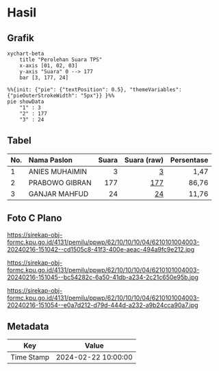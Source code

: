 # Hasil

## Grafik

```mermaid
xychart-beta
    title "Perolehan Suara TPS"
    x-axis [01, 02, 03]
    y-axis "Suara" 0 --> 177
    bar [3, 177, 24]
```

```mermaid
%%{init: {"pie": {"textPosition": 0.5}, "themeVariables": {"pieOuterStrokeWidth": "5px"}} }%%
pie showData
    "1" : 3
    "2" : 177
    "3" : 24
```

## Tabel

| No. | Nama Paslon    | Suara | Suara (raw) | Persentase |
|:--- |:-------------- | -----:| -----------:| ----------:|
| 1   | ANIES MUHAIMIN | 3     | [3][p-1]    | 1,47       |
| 2   | PRABOWO GIBRAN | 177   | [177][p-2]  | 86,76      |
| 3   | GANJAR MAHFUD  | 24    | [24][p-3]   | 11,76      |


[p-1]: https://github.com/gigit-pemilu/pemilu-2024-62-kalimantan-tengah/blob/main/pilpres/hitung-suara/sub/62-kalimantan-tengah/sub/10-gunung-mas/sub/10-rungan-hulu/sub/1004-tumbang-rahuyan/sub/003-tps/sub/paslon-1.txt
[p-2]: https://github.com/gigit-pemilu/pemilu-2024-62-kalimantan-tengah/blob/main/pilpres/hitung-suara/sub/62-kalimantan-tengah/sub/10-gunung-mas/sub/10-rungan-hulu/sub/1004-tumbang-rahuyan/sub/003-tps/sub/paslon-2.txt
[p-3]: https://github.com/gigit-pemilu/pemilu-2024-62-kalimantan-tengah/blob/main/pilpres/hitung-suara/sub/62-kalimantan-tengah/sub/10-gunung-mas/sub/10-rungan-hulu/sub/1004-tumbang-rahuyan/sub/003-tps/sub/paslon-3.txt

## Foto C Plano

https://sirekap-obj-formc.kpu.go.id/4131/pemilu/ppwp/62/10/10/10/04/6210101004003-20240216-151042--cd1505c8-41f3-400e-aeac-494a9fc9e212.jpg

https://sirekap-obj-formc.kpu.go.id/4131/pemilu/ppwp/62/10/10/10/04/6210101004003-20240216-151045--bc54282c-6a50-41db-a234-2c21c650e95b.jpg

https://sirekap-obj-formc.kpu.go.id/4131/pemilu/ppwp/62/10/10/10/04/6210101004003-20240216-151054--e0a7d212-d79d-444d-a232-a9b24cca90a7.jpg


## Metadata

| Key        | Value               |
| ---------- | ------------------- |
| Time Stamp | 2024-02-22 10:00:00 |



